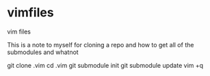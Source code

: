 vimfiles
========

vim files

This is a note to myself for cloning a repo and how to get all of the submodules and whatnot

git clone <repo> .vim
cd .vim
git submodule init
git submodule update
vim +q
